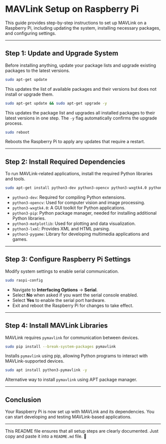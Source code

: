 
# MAVLink Setup on Raspberry Pi

This guide provides step-by-step instructions to set up MAVLink on a Raspberry Pi, including updating the system, installing necessary packages, and configuring settings.

---

## Step 1: Update and Upgrade System  
Before installing anything, update your package lists and upgrade existing packages to the latest versions.  
```sh
sudo apt-get update
```
This updates the list of available packages and their versions but does not install or upgrade them.  

```sh
sudo apt-get update && sudo apt-get upgrade -y
```
This updates the package list and upgrades all installed packages to their latest versions in one step. The `-y` flag automatically confirms the upgrade process.

```sh
sudo reboot
```
Reboots the Raspberry Pi to apply any updates that require a restart.

---

## Step 2: Install Required Dependencies  
To run MAVLink-related applications, install the required Python libraries and tools.  
```sh
sudo apt-get install python3-dev python3-opencv python3-wxgtk4.0 python3-pip python3-matplotlib python3-lxml python3-pygame -y
```
- `python3-dev`: Required for compiling Python extensions.  
- `python3-opencv`: Used for computer vision and image processing.  
- `python3-wxgtk4.0`: A GUI toolkit for Python applications.  
- `python3-pip`: Python package manager, needed for installing additional Python libraries.  
- `python3-matplotlib`: Used for plotting and data visualization.  
- `python3-lxml`: Provides XML and HTML parsing.  
- `python3-pygame`: Library for developing multimedia applications and games.

---

## Step 3: Configure Raspberry Pi Settings  
Modify system settings to enable serial communication.  
```sh
sudo raspi-config
```
- Navigate to **Interfacing Options** → **Serial**.  
- Select **No** when asked if you want the serial console enabled.  
- Select **Yes** to enable the serial port hardware.  
- Exit and reboot the Raspberry Pi for changes to take effect.

---

## Step 4: Install MAVLink Libraries  
MAVLink requires `pymavlink` for communication between devices.  
```sh
sudo pip install --break-system-packages pymavlink
```
Installs `pymavlink` using pip, allowing Python programs to interact with MAVLink-supported devices.

```sh
sudo apt install python3-pymavlink -y
```
Alternative way to install `pymavlink` using APT package manager.

---

## Conclusion  
Your Raspberry Pi is now set up with MAVLink and its dependencies. You can start developing and testing MAVLink-based applications.

---

This README file ensures that all setup steps are clearly documented. Just copy and paste it into a `README.md` file. 🚀  
